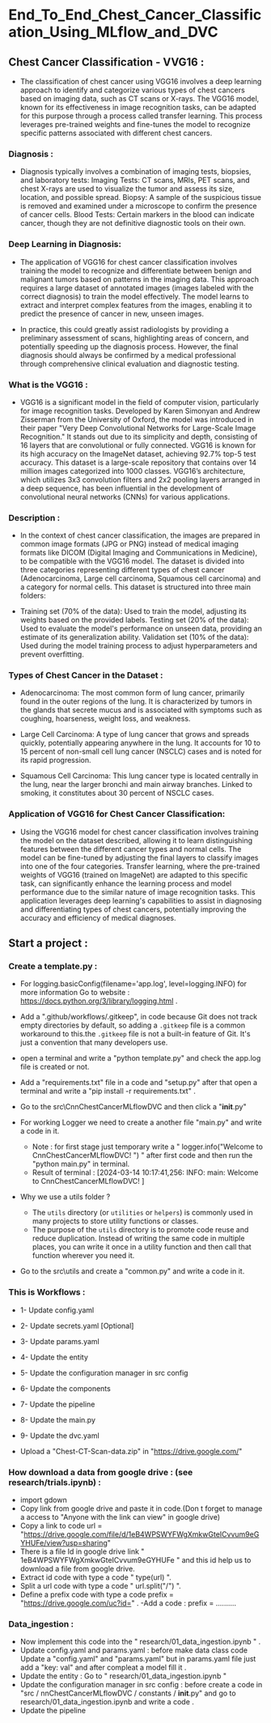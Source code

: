 # End_To_End_Chest_Cancer_Classification_Using_MLflow_and_DVC

## Chest Cancer Classification - VVG16 :
- The classification of chest cancer using VGG16 involves a deep learning approach to identify and categorize various types of chest cancers based on imaging data, such as CT scans or X-rays. The VGG16 model, known for its effectiveness in image recognition tasks, can be adapted for this purpose through a process called transfer learning. This process leverages pre-trained weights and fine-tunes the model to recognize specific patterns associated with different chest cancers.

### Diagnosis : 
- Diagnosis typically involves a combination of imaging tests, biopsies, and laboratory tests:
Imaging Tests: CT scans, MRIs, PET scans, and chest X-rays are used to visualize the tumor and assess its size, location, and possible spread.
Biopsy: A sample of the suspicious tissue is removed and examined under a microscope to confirm the presence of cancer cells.
Blood Tests: Certain markers in the blood can indicate cancer, though they are not definitive diagnostic tools on their own.


### Deep Learning in Diagnosis:
- The application of VGG16 for chest cancer classification involves training the model to recognize and differentiate between benign and malignant tumors based on patterns in the imaging data. This approach requires a large dataset of annotated images (images labeled with the correct diagnosis) to train the model effectively. The model learns to extract and interpret complex features from the images, enabling it to predict the presence of cancer in new, unseen images.

- In practice, this could greatly assist radiologists by providing a preliminary assessment of scans, highlighting areas of concern, and potentially speeding up the diagnosis process. However, the final diagnosis should always be confirmed by a medical professional through comprehensive clinical evaluation and diagnostic testing.

### What is the VGG16 :
- VGG16 is a significant model in the field of computer vision, particularly for image recognition tasks. Developed by Karen Simonyan and Andrew Zisserman from the University of Oxford, the model was introduced in their paper "Very Deep Convolutional Networks for Large-Scale Image Recognition." It stands out due to its simplicity and depth, consisting of 16 layers that are convolutional or fully connected. VGG16 is known for its high accuracy on the ImageNet dataset, achieving 92.7% top-5 test accuracy. This dataset is a large-scale repository that contains over 14 million images categorized into 1000 classes. VGG16’s architecture, which utilizes 3x3 convolution filters and 2x2 pooling layers arranged in a deep sequence, has been influential in the development of convolutional neural networks (CNNs) for various applications.

### Description :
- In the context of chest cancer classification, the images are prepared in common image formats (JPG or PNG) instead of medical imaging formats like DICOM (Digital Imaging and Communications in Medicine), to be compatible with the VGG16 model. The dataset is divided into three categories representing different types of chest cancer (Adenocarcinoma, Large cell carcinoma, Squamous cell carcinoma) and a category for normal cells. This dataset is structured into three main folders:

- Training set (70% of the data): Used to train the model, adjusting its weights based on the provided labels.
Testing set (20% of the data): Used to evaluate the model's performance on unseen data, providing an estimate of its generalization ability.
Validation set (10% of the data): Used during the model training process to adjust hyperparameters and prevent overfitting.

### Types of Chest Cancer in the Dataset :
- Adenocarcinoma: The most common form of lung cancer, primarily found in the outer regions of the lung. It is characterized by tumors in the glands that secrete mucus and is associated with symptoms such as coughing, hoarseness, weight loss, and weakness.

- Large Cell Carcinoma: A type of lung cancer that grows and spreads quickly, potentially appearing anywhere in the lung. It accounts for 10 to 15 percent of non-small cell lung cancer (NSCLC) cases and is noted for its rapid progression.

- Squamous Cell Carcinoma: This lung cancer type is located centrally in the lung, near the larger bronchi and main airway branches. Linked to smoking, it constitutes about 30 percent of NSCLC cases.

### Application of VGG16 for Chest Cancer Classification:
- Using the VGG16 model for chest cancer classification involves training the model on the dataset described, allowing it to learn distinguishing features between the different cancer types and normal cells. The model can be fine-tuned by adjusting the final layers to classify images into one of the four categories. Transfer learning, where the pre-trained weights of VGG16 (trained on ImageNet) are adapted to this specific task, can significantly enhance the learning process and model performance due to the similar nature of image recognition tasks. This application leverages deep learning's capabilities to assist in diagnosing and differentiating types of chest cancers, potentially improving the accuracy and efficiency of medical diagnoses.

## Start a project :

### Create a template.py :

- For logging.basicConfig(filename='app.log', level=logging.INFO) for more information Go to website : https://docs.python.org/3/library/logging.html .

- Add a ".github/workflows/.gitkeep", in code because Git does not track empty directories by default, so adding a `.gitkeep` file is a common workaround
  to this.the `.gitkeep` file is not a built-in feature of Git. It's just a convention that many developers use.

- open a terminal and write a "python template.py" and check the app.log file is created or not.

- Add a "requirements.txt" file in a code and "setup.py" after that open a terminal and write a "pip install -r requirements.txt" .

- Go to the src\CnnChestCancerMLflowDVC and then click a "__init__.py" 

- For working Logger we need to create a another file "main.py" and write a code in it.
   - Note : for first stage just temporary write a  " logger.info("Welcome to CnnChestCancerMLflowDVC! ") " after first code and then run the "python main.py" in terminal.
    - Result of terminal :  [2024-03-14 10:17:41,256: INFO: main: Welcome to CnnChestCancerMLflowDVC! ]

- Why we use a utils folder ? 
  - The `utils` directory (or `utilities` or `helpers`) is commonly used in many projects to store utility functions or classes.
  - The purpose of the `utils` directory is to promote code reuse and reduce duplication. Instead of writing the same code in multiple places, you can write it once in a utility
    function and then call that function wherever you need it.  

- Go to the src\utils and create a "common.py" and write a code in it.  

### This is Workflows : 

- 1- Update config.yaml
- 2- Update secrets.yaml [Optional]
- 3- Update params.yaml
- 4- Update the entity
- 5- Update the configuration manager in src config
- 6- Update the components
- 7- Update the pipeline
- 8- Update the main.py
- 9- Update the dvc.yaml  


- Upload a "Chest-CT-Scan-data.zip" in "https://drive.google.com/" 

### How download a data from google drive : (see research/trials.ipynb) :
- import gdown
- Copy link from google drive and paste it in code.(Don t forget to manage a access to "Anyone with the link can view" in google drive)
- Copy a link to code url = "https://drive.google.com/file/d/1eB4WPSWYFWgXmkwGteICvvum9eGYHUFe/view?usp=sharing"
- There is a file Id in google drive link " 1eB4WPSWYFWgXmkwGteICvvum9eGYHUFe " and this id help us to download a file from google drive. 
- Extract id code with type a code " type(url) ".
- Split a url code with type a code " url.split("/") ".
- Define a prefix code with type a code prefix = "https://drive.google.com/uc?id=" .
   -Add a code :  prefix = ..........

### Data_ingestion : 
- Now implement this code into the " research/01_data_ingestion.ipynb " .
- Update config.yaml and params.yaml : before make data class code Update a "config.yaml" and "params.yaml" but in params.yaml file just add a "key: val" and after
  compleat a model fill it . 
- Update the entity : Go to " research/01_data_ingestion.ipynb " 
- Update the configuration manager in src config : before create a code in "src / nnChestCancerMLflowDVC / constants / __init__.py" and go to research/01_data_ingestion.ipynb and write a code .
- Update the pipeline 
